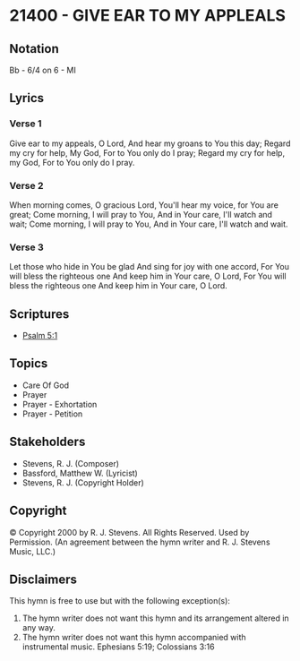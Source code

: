 # 21400 - GIVE EAR TO MY APPLEALS

## Notation

Bb - 6/4 on 6 - MI

## Lyrics

### Verse 1

Give ear to my appeals, O Lord, And hear my groans to You this day; Regard my cry for help, My God, For to You only do I pray; Regard my cry for help, my God, For to You only do I pray.

### Verse 2

When morning comes, O gracious Lord, You'll hear my voice, for You are great; Come morning, I will pray to You, And in Your care, I'll watch and wait; Come morning, I will pray to You, And in Your care, I'll watch and wait. 

### Verse 3

Let those who hide in You be glad And sing for joy with one accord, For You will bless the righteous one And keep him in Your care, O Lord, For You will bless the righteous one And keep him in Your care, O Lord. 


## Scriptures

- [Psalm 5:1](https://www.biblegateway.com/passage/?search=Psalm%205%3A1)

## Topics

- Care Of God
- Prayer
- Prayer - Exhortation
- Prayer - Petition

## Stakeholders

- Stevens, R. J. (Composer)
- Bassford, Matthew W. (Lyricist)
- Stevens, R. J. (Copyright Holder)

## Copyright

© Copyright 2000 by R. J. Stevens. All Rights Reserved. Used by Permission.
(An agreement between the hymn writer and R. J. Stevens Music, LLC.)

## Disclaimers

This hymn is free to use but with the following exception(s):
1. The hymn writer does not want this hymn and its arrangement altered in any way.
2. The hymn writer does not want this hymn accompanied with instrumental music.
Ephesians 5:19; Colossians 3:16


